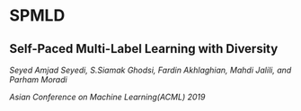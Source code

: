 # SPMLD

  ## Self-Paced Multi-Label Learning with Diversity
  
  *Seyed Amjad Seyedi, S.Siamak Ghodsi, Fardin Akhlaghian, Mahdi Jalili, and Parham Moradi*
  
  *Asian Conference on Machine Learning(ACML) 2019*
